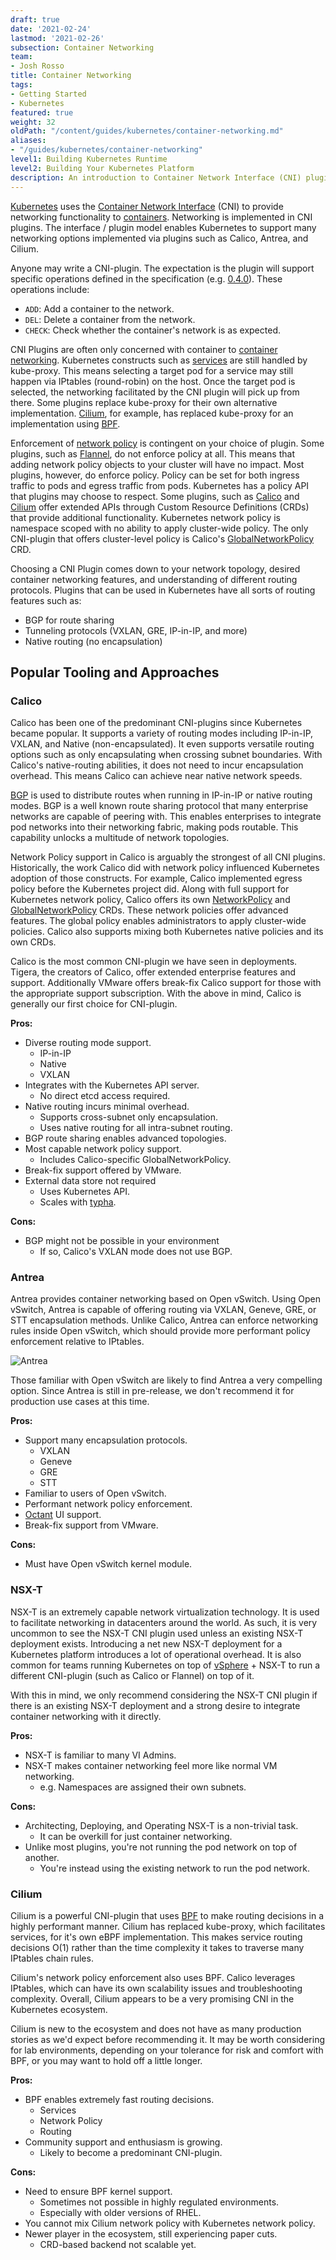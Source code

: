 ```yaml
---
draft: true
date: '2021-02-24'
lastmod: '2021-02-26'
subsection: Container Networking
team:
- Josh Rosso
title: Container Networking
tags:
- Getting Started
- Kubernetes
featured: true
weight: 32
oldPath: "/content/guides/kubernetes/container-networking.md"
aliases:
- "/guides/kubernetes/container-networking"
level1: Building Kubernetes Runtime
level2: Building Your Kubernetes Platform
description: An introduction to Container Network Interface (CNI) plugins
---
```


[Kubernetes](https://tanzu.vmware.com/developer/guides/what-is-kubernetes/) uses the [Container Network
Interface](https://github.com/containernetworking/cni) (CNI) to provide
networking functionality to [containers](https://tanzu.vmware.com/containers). Networking is implemented in CNI
plugins. The interface / plugin model enables Kubernetes to support many
networking options implemented via plugins such as Calico, Antrea, and Cilium.

Anyone may write a CNI-plugin. The expectation is the plugin will support
specific operations defined in the specification (e.g.
[0.4.0](https://github.com/containernetworking/cni/blob/spec-v0.4.0/SPEC.md#parameters)).
These operations include:

- `ADD`: Add a container to the network.
- `DEL`: Delete a container from the network.
- `CHECK`: Check whether the container's network is as expected.

CNI Plugins are often only concerned with container to [container networking](/blog/a-container-is-a-linux-namespace-and-networking-basics/).
Kubernetes constructs such as
[services](https://kubernetes.io/docs/concepts/services-networking/service/) are
still handled by kube-proxy. This means selecting a target pod for a service may
still happen via IPtables (round-robin) on the host. Once the target pod is
selected, the networking facilitated by the CNI plugin will pick up from there.
Some plugins replace kube-proxy for their own alternative implementation.
[Cilium](https://cilium.io/blog/2019/08/20/cilium-16), for example, has replaced
kube-proxy for an implementation using
[BPF](https://en.wikipedia.org/wiki/Berkeley_Packet_Filter).

Enforcement of [network
policy](https://kubernetes.io/docs/concepts/services-networking/network-policies)
is contingent on your choice of plugin. Some plugins, such as
[Flannel](https://github.com/coreos/flannel), do not enforce policy at all. This
means that adding network policy objects to your cluster will have no impact.
Most plugins, however, do enforce policy. Policy can be set for both ingress
traffic to pods and egress traffic from pods. Kubernetes has a policy API that
plugins may choose to respect. Some plugins, such as
[Calico](https://docs.projectcalico.org/v3.11/reference/resources/networkpolicy)
and [Cilium](https://docs.cilium.io/en/v1.6/kubernetes/policy) offer extended
APIs through Custom Resource Definitions (CRDs) that provide additional
functionality. Kubernetes network policy is namespace scoped with no ability to
apply cluster-wide policy. The only CNI-plugin that offers cluster-level policy
is Calico's
[GlobalNetworkPolicy](https://docs.projectcalico.org/v3.11/reference/resources/globalnetworkpolicy)
CRD.

Choosing a CNI Plugin comes down to your network topology, desired container
networking features, and understanding of different routing protocols. Plugins
that can be used in Kubernetes have all sorts of routing features such as:

- BGP for route sharing
- Tunneling protocols (VXLAN, GRE, IP-in-IP, and more)
- Native routing (no encapsulation)

## Popular Tooling and Approaches

### Calico

Calico has been one of the predominant CNI-plugins since Kubernetes became
popular. It supports a variety of routing modes including IP-in-IP, VXLAN, and
Native (non-encapsulated). It even supports versatile routing options such as
only encapsulating when crossing subnet boundaries. With Calico's native-routing
abilities, it does not need to incur encapsulation overhead. This means Calico
can achieve near native network speeds.

[BGP](https://en.wikipedia.org/wiki/Border_Gateway_Protocol) is used to
distribute routes when running in IP-in-IP or native routing modes. BGP is a
well known route sharing protocol that many enterprise networks are capable of
peering with. This enables enterprises to integrate pod networks into their
networking fabric, making pods routable. This capability unlocks a multitude of
network topologies.

Network Policy support in Calico is arguably the strongest of all CNI plugins.
Historically, the work Calico did with network policy influenced Kubernetes
adoption of those constructs. For example, Calico implemented egress policy
before the Kubernetes project did. Along with full support for Kubernetes
network policy, Calico offers its own
[NetworkPolicy](https://docs.projectcalico.org/v3.11/reference/resources/networkpolicy)
and
[GlobalNetworkPolicy](https://docs.projectcalico.org/v3.11/reference/resources/globalnetworkpolicy)
CRDs. These network policies offer advanced features. The global policy enables
administrators to apply cluster-wide policies. Calico also supports mixing both
Kubernetes native policies and its own CRDs.

Calico is the most common CNI-plugin we have seen in deployments. Tigera, the
creators of Calico, offer extended enterprise features and support. Additionally
VMware offers break-fix Calico support for those with the appropriate support
subscription. With the above in mind, Calico is generally our first choice for
CNI-plugin.

**Pros:**

- Diverse routing mode support.
  - IP-in-IP
  - Native
  - VXLAN
- Integrates with the Kubernetes API server.
  - No direct etcd access required.
- Native routing incurs minimal overhead.
  - Supports cross-subnet only encapsulation.
  - Uses native routing for all intra-subnet routing.
- BGP route sharing enables advanced topologies.
- Most capable network policy support.
  - Includes Calico-specific GlobalNetworkPolicy.
- Break-fix support offered by VMware.
- External data store not required
  - Uses Kubernetes API.
  - Scales with [typha](https://github.com/projectcalico/typha).

**Cons:**

- BGP might not be possible in your environment
  - If so, Calico's VXLAN mode does not use BGP.

### Antrea

Antrea provides container networking based on Open vSwitch. Using Open vSwitch,
Antrea is capable of offering routing via VXLAN, Geneve, GRE, or STT
encapsulation methods. Unlike Calico, Antrea can enforce networking rules inside
Open vSwitch, which should provide more performant policy enforcement relative
to IPtables.

![Antrea](images/antrea.png)

Those familiar with Open vSwitch are likely to find Antrea a very compelling
option. Since Antrea is still in pre-release, we don't recommend it for
production use cases at this time.

**Pros:**

- Support many encapsulation protocols.
  - VXLAN
  - Geneve
  - GRE
  - STT
- Familiar to users of Open vSwitch.
- Performant network policy enforcement.
- [Octant](https://github.com/vmware-tanzu/octant) UI support.
- Break-fix support from VMware.

**Cons:**

- Must have Open vSwitch kernel module.

### NSX-T

NSX-T is an extremely capable network virtualization technology. It is used to
facilitate networking in datacenters around the world. As such, it is very
uncommon to see the NSX-T CNI plugin used unless an existing NSX-T deployment
exists. Introducing a net new NSX-T deployment for a Kubernetes platform
introduces a lot of operational overhead. It is also common for teams running
Kubernetes on top of [vSphere](https://core.vmware.com/vmware-vsphere-tanzu) + NSX-T to run a different CNI-plugin (such as
Calico or Flannel) on top of it.

With this in mind, we only recommend considering the NSX-T CNI plugin if there
is an existing NSX-T deployment and a strong desire to integrate container
networking with it directly.

**Pros:**

- NSX-T is familiar to many VI Admins.
- NSX-T makes container networking feel more like normal VM networking.
  - e.g. Namespaces are assigned their own subnets.

**Cons:**

- Architecting, Deploying, and Operating NSX-T is a non-trivial task.
  - It can be overkill for just container networking.
- Unlike most plugins, you're not running the pod network on top of another.
  - You're instead using the existing network to run the pod network.

### Cilium

Cilium is a powerful CNI-plugin that uses
[BPF](https://en.wikipedia.org/wiki/Berkeley_Packet_Filter) to make routing
decisions in a highly performant manner. Cilium has replaced kube-proxy, which
facilitates services, for it's own eBPF implementation. This makes service
routing decisions O(1) rather than the time complexity it takes to traverse many
IPtables chain rules.

Cilium's network policy enforcement also uses BPF. Calico leverages IPtables,
which can have its own scalability issues and troubleshooting complexity.
Overall, Cilium appears to be a very promising CNI in the Kubernetes ecosystem.

Cilium is new to the ecosystem and does not have as many production stories as
we'd expect before recommending it. It may be worth considering for lab
environments, depending on your tolerance for risk and comfort with BPF, or
you may want to hold off a little longer.

**Pros:**

- BPF enables extremely fast routing decisions.
  - Services
  - Network Policy
  - Routing
- Community support and enthusiasm is growing.
  - Likely to become a predominant CNI-plugin.

**Cons:**

- Need to ensure BPF kernel support.
  - Sometimes not possible in highly regulated environments.
  - Especially with older versions of RHEL.
- You cannot mix Cilium network policy with Kubernetes network policy.
- Newer player in the ecosystem, still experiencing paper cuts.
  - CRD-based backend not scalable yet.